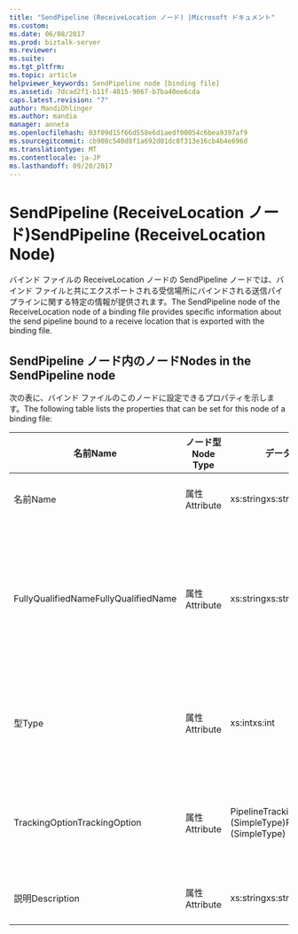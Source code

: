 ```yaml
---
title: "SendPipeline (ReceiveLocation ノード) |Microsoft ドキュメント"
ms.custom: 
ms.date: 06/08/2017
ms.prod: biztalk-server
ms.reviewer: 
ms.suite: 
ms.tgt_pltfrm: 
ms.topic: article
helpviewer_keywords: SendPipeline node [binding file]
ms.assetid: 7dcad2f1-b11f-4015-9067-b7ba40ee6cda
caps.latest.revision: "7"
author: MandiOhlinger
ms.author: mandia
manager: anneta
ms.openlocfilehash: 03f09d15f66d558e6d1aedf00054c6bea9397af9
ms.sourcegitcommit: cb908c540d8f1a692d01dc8f313e16cb4b4e696d
ms.translationtype: MT
ms.contentlocale: ja-JP
ms.lasthandoff: 09/20/2017
---
```

# <a name="sendpipeline-receivelocation-node"></a><span data-ttu-id="2648f-102">SendPipeline (ReceiveLocation ノード)</span><span class="sxs-lookup"><span data-stu-id="2648f-102">SendPipeline (ReceiveLocation Node)</span></span>
<span data-ttu-id="2648f-103">バインド ファイルの ReceiveLocation ノードの SendPipeline ノードでは、バインド ファイルと共にエクスポートされる受信場所にバインドされる送信パイプラインに関する特定の情報が提供されます。</span><span class="sxs-lookup"><span data-stu-id="2648f-103">The SendPipeline node of the ReceiveLocation node of a binding file provides specific information about the send pipeline bound to a receive location that is exported with the binding file.</span></span>  
  
## <a name="nodes-in-the-sendpipeline-node"></a><span data-ttu-id="2648f-104">SendPipeline ノード内のノード</span><span class="sxs-lookup"><span data-stu-id="2648f-104">Nodes in the SendPipeline node</span></span>  
 <span data-ttu-id="2648f-105">次の表に、バインド ファイルのこのノードに設定できるプロパティを示します。</span><span class="sxs-lookup"><span data-stu-id="2648f-105">The following table lists the properties that can be set for this node of a binding file:</span></span>  
  
|<span data-ttu-id="2648f-106">**名前**</span><span class="sxs-lookup"><span data-stu-id="2648f-106">**Name**</span></span>|<span data-ttu-id="2648f-107">**ノード型**</span><span class="sxs-lookup"><span data-stu-id="2648f-107">**Node Type**</span></span>|<span data-ttu-id="2648f-108">**データ型**</span><span class="sxs-lookup"><span data-stu-id="2648f-108">**Data Type**</span></span>|<span data-ttu-id="2648f-109">**Description**</span><span class="sxs-lookup"><span data-stu-id="2648f-109">**Description**</span></span>|<span data-ttu-id="2648f-110">**制限**</span><span class="sxs-lookup"><span data-stu-id="2648f-110">**Restrictions**</span></span>|<span data-ttu-id="2648f-111">**コメント**</span><span class="sxs-lookup"><span data-stu-id="2648f-111">**Comments**</span></span>|  
|--------------|-------------------|-------------------|---------------------|----------------------|------------------|  
|<span data-ttu-id="2648f-112">名前</span><span class="sxs-lookup"><span data-stu-id="2648f-112">Name</span></span>|<span data-ttu-id="2648f-113">属性</span><span class="sxs-lookup"><span data-stu-id="2648f-113">Attribute</span></span>|<span data-ttu-id="2648f-114">xs:string</span><span class="sxs-lookup"><span data-stu-id="2648f-114">xs:string</span></span>|<span data-ttu-id="2648f-115">送信パイプラインの名前を指定します。</span><span class="sxs-lookup"><span data-stu-id="2648f-115">Specifies the name of the send pipeline.</span></span>|<span data-ttu-id="2648f-116">任意</span><span class="sxs-lookup"><span data-stu-id="2648f-116">Not required</span></span>|<span data-ttu-id="2648f-117">既定値: 空</span><span class="sxs-lookup"><span data-stu-id="2648f-117">Default value: empty</span></span>|  
|<span data-ttu-id="2648f-118">FullyQualifiedName</span><span class="sxs-lookup"><span data-stu-id="2648f-118">FullyQualifiedName</span></span>|<span data-ttu-id="2648f-119">属性</span><span class="sxs-lookup"><span data-stu-id="2648f-119">Attribute</span></span>|<span data-ttu-id="2648f-120">xs:string</span><span class="sxs-lookup"><span data-stu-id="2648f-120">xs:string</span></span>|<span data-ttu-id="2648f-121">パイプラインの完全修飾名を指定します。これには、パイプラインの展開先であるアセンブリの名前が含まれます。</span><span class="sxs-lookup"><span data-stu-id="2648f-121">Specifies the fully qualified name of the pipeline, which includes the name of the assembly that the pipeline was deployed as a part of</span></span>|<span data-ttu-id="2648f-122">任意</span><span class="sxs-lookup"><span data-stu-id="2648f-122">Not required</span></span>|<span data-ttu-id="2648f-123">既定値: 空</span><span class="sxs-lookup"><span data-stu-id="2648f-123">Default value: empty</span></span>|  
|<span data-ttu-id="2648f-124">型</span><span class="sxs-lookup"><span data-stu-id="2648f-124">Type</span></span>|<span data-ttu-id="2648f-125">属性</span><span class="sxs-lookup"><span data-stu-id="2648f-125">Attribute</span></span>|<span data-ttu-id="2648f-126">xs:int</span><span class="sxs-lookup"><span data-stu-id="2648f-126">xs:int</span></span>|<span data-ttu-id="2648f-127">パイプラインの種類を指定します。</span><span class="sxs-lookup"><span data-stu-id="2648f-127">Specifies the type of pipeline.</span></span>|<span data-ttu-id="2648f-128">Required</span><span class="sxs-lookup"><span data-stu-id="2648f-128">Required</span></span>|<span data-ttu-id="2648f-129">既定値: なし</span><span class="sxs-lookup"><span data-stu-id="2648f-129">Default value: none</span></span><br /><br /> <span data-ttu-id="2648f-130">指定できる値は、</span><span class="sxs-lookup"><span data-stu-id="2648f-130">Possible values are documented in the</span></span><br /><br /> <span data-ttu-id="2648f-131">[Microsoft.BizTalk.ExplorerOM.PipelineType](http://msdn.microsoft.com/library/microsoft.biztalk.explorerom.pipelinetype.aspx)列挙します。</span><span class="sxs-lookup"><span data-stu-id="2648f-131">[Microsoft.BizTalk.ExplorerOM.PipelineType](http://msdn.microsoft.com/library/microsoft.biztalk.explorerom.pipelinetype.aspx) enumeration.</span></span>|  
|<span data-ttu-id="2648f-132">TrackingOption</span><span class="sxs-lookup"><span data-stu-id="2648f-132">TrackingOption</span></span>|<span data-ttu-id="2648f-133">属性</span><span class="sxs-lookup"><span data-stu-id="2648f-133">Attribute</span></span>|<span data-ttu-id="2648f-134">PipelineTrackingTypes (SimpleType)</span><span class="sxs-lookup"><span data-stu-id="2648f-134">PipelineTrackingTypes (SimpleType)</span></span>|<span data-ttu-id="2648f-135">パイプラインの追跡オプションを指定します。</span><span class="sxs-lookup"><span data-stu-id="2648f-135">Specifies the tracking options for the pipeline.</span></span>|<span data-ttu-id="2648f-136">Required</span><span class="sxs-lookup"><span data-stu-id="2648f-136">Required</span></span>|<span data-ttu-id="2648f-137">既定値: なし</span><span class="sxs-lookup"><span data-stu-id="2648f-137">Default value: none</span></span><br /><br /> <span data-ttu-id="2648f-138">設定可能な値は、 [Microsoft.BizTalk.ExplorerOM.PipelineTrackingTypes](http://msdn.microsoft.com/library/microsoft.biztalk.explorerom.pipelinetrackingtypes.aspx) 列挙体を参照してください。</span><span class="sxs-lookup"><span data-stu-id="2648f-138">Possible values are documented in the [Microsoft.BizTalk.ExplorerOM.PipelineTrackingTypes](http://msdn.microsoft.com/library/microsoft.biztalk.explorerom.pipelinetrackingtypes.aspx) enumeration.</span></span>|  
|<span data-ttu-id="2648f-139">説明</span><span class="sxs-lookup"><span data-stu-id="2648f-139">Description</span></span>|<span data-ttu-id="2648f-140">属性</span><span class="sxs-lookup"><span data-stu-id="2648f-140">Attribute</span></span>|<span data-ttu-id="2648f-141">xs:string</span><span class="sxs-lookup"><span data-stu-id="2648f-141">xs:string</span></span>|<span data-ttu-id="2648f-142">送信パイプラインの説明を指定します。</span><span class="sxs-lookup"><span data-stu-id="2648f-142">Specifies a description for the send pipeline.</span></span>|<span data-ttu-id="2648f-143">任意</span><span class="sxs-lookup"><span data-stu-id="2648f-143">Not required</span></span>|<span data-ttu-id="2648f-144">既定値: 空</span><span class="sxs-lookup"><span data-stu-id="2648f-144">Default value: empty</span></span>|